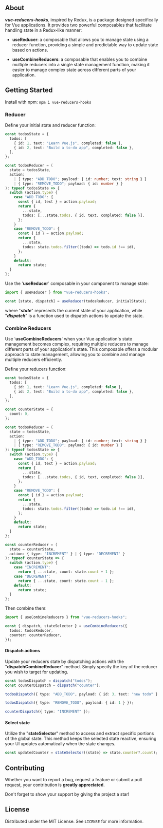 ## About

_**vue-reducers-hooks**_, inspired by Redux, is a package designed specifically for Vue applications. It provides two powerful composables that facilitate handling state in a Redux-like manner:

- **useReducer**: a composable that allows you to manage state using a reducer function, providing a simple and predictable way to update state based on actions.

- **useCombineReducers**: a composable that enables you to combine multiple reducers into a single state management function, making it easier to manage complex state across different parts of your application.

## Getting Started

Install with npm:
`npm i vue-reducers-hooks`

### Reducer

Define your initial state and reducer function:

```typescript
const todosState = {
  todos: [
    { id: 1, text: "Learn Vue.js", completed: false },
    { id: 2, text: "Build a to-do app", completed: false },
  ],
};

const todosReducer = (
  state = todosState,
  action:
    | { type: "ADD_TODO"; payload: { id: number; text: string } }
    | { type: "REMOVE_TODO"; payload: { id: number } }
): typeof todosState => {
  switch (action.type) {
    case "ADD_TODO": {
      const { id, text } = action.payload;
      return {
        ...state,
        todos: [...state.todos, { id, text, completed: false }],
      };
    }
    case "REMOVE_TODO": {
      const { id } = action.payload;
      return {
        ...state,
        todos: state.todos.filter((todo) => todo.id !== id),
      };
    }
    default:
      return state;
  }
};
```

Use the '**useReducer**' composable in your component to manage state:

```typescript
import { useReducer } from "vue-reducers-hooks";

const [state, dispatch] = useReducer(todosReducer, initialState);
```

where "_**state**_" represents the current state of your application, while "_**dispatch**_" is a function used to dispatch actions to update the state.

### Combine Reducers

Use '**useCombineReducers**' when your Vue application's state management becomes complex, requiring multiple reducers to manage different parts of your application's state. This composable offers a modular approach to state management, allowing you to combine and manage multiple reducers efficiently.

Define your reducers function:

```typescript
const todosState = {
  todos: [
    { id: 1, text: "Learn Vue.js", completed: false },
    { id: 2, text: "Build a to-do app", completed: false },
  ],
};

const counterState = {
  count: 0,
};

const todosReducer = (
  state = todosState,
  action:
    | { type: "ADD_TODO"; payload: { id: number; text: string } }
    | { type: "REMOVE_TODO"; payload: { id: number } }
): typeof todosState => {
  switch (action.type) {
    case "ADD_TODO": {
      const { id, text } = action.payload;
      return {
        ...state,
        todos: [...state.todos, { id, text, completed: false }],
      };
    }
    case "REMOVE_TODO": {
      const { id } = action.payload;
      return {
        ...state,
        todos: state.todos.filter((todo) => todo.id !== id),
      };
    }
    default:
      return state;
  }
};

const counterReducer = (
  state = counterState,
  action: { type: "INCREMENT" } | { type: "DECREMENT" }
): typeof counterState => {
  switch (action.type) {
    case "INCREMENT":
      return { ...state, count: state.count + 1 };
    case "DECREMENT":
      return { ...state, count: state.count - 1 };
    default:
      return state;
  }
};
```

Then combine them:

```typescript
import { useCombineReducers } from "vue-reducers-hooks";

const { dispatch, stateSelector } = useCombineReducers({
  todos: todosReducer,
  counter: counterReducer,
});
```

#### Dispatch actions

Update your reducers state by dispatching actions with the "**dispatchCombineReducer**" method. Simply specify the key of the reducer you wish to target for updating.

```typescript
const todosDispatch = dispatch("todos");
const counterDispatch = dispatch("counter");

todosDispatch({ type: "ADD_TODO", payload: { id: 3, text: "new todo" } });

todosDispatch({ type: "REMOVE_TODO", payload: { id: 1 } });

counterDispatch({ type: "INCREMENT" });
```

#### Select state

Utilize the "**stateSelector**" method to access and extract specific portions of the global state.
This method keeps the selected state reactive, ensuring your UI updates automatically when the state changes.

```typescript
const updatedCounter = stateSelector((state) => state.counter?.count);
```

## Contributing

Whether you want to report a bug, request a feature or submit a pull request, your contribution is **greatly appreciated**.

Don't forget to show your support by giving the project a star!

## License

Distributed under the MIT License. See `LICENSE` for more information.
